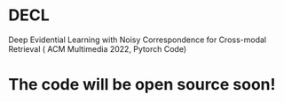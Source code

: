 # DECL
Deep Evidential Learning with Noisy Correspondence for Cross-modal Retrieval ( ACM Multimedia 2022, Pytorch Code)

# The code will be open source soon!
